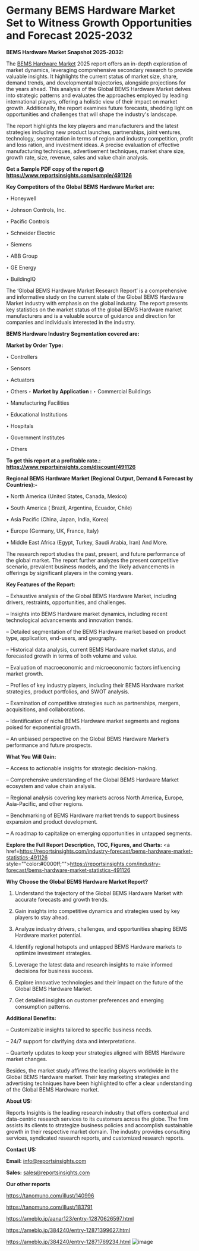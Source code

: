 # Germany BEMS Hardware Market Set to Witness Growth Opportunities and Forecast 2025-2032

<strong>BEMS Hardware Market Snapshot 2025-2032:</strong>

The <a href=https://www.reportsinsights.com/sample/491126>BEMS Hardware Market</a> 2025 report offers an in-depth exploration of market dynamics, leveraging comprehensive secondary research to provide valuable insights. It highlights the current status of market size, share, demand trends, and developmental trajectories, alongside projections for the years ahead. This analysis of the Global BEMS Hardware Market delves into strategic patterns and evaluates the approaches employed by leading international players, offering a holistic view of their impact on market growth. Additionally, the report examines future forecasts, shedding light on opportunities and challenges that will shape the industry's landscape.

The report highlights the key players and manufacturers and the latest strategies including new product launches, partnerships, joint ventures, technology, segmentation in terms of region and industry competition, profit and loss ration, and investment ideas. A precise evaluation of effective manufacturing techniques, advertisement techniques, market share size, growth rate, size, revenue, sales and value chain analysis.

<strong>Get a Sample PDF copy of the report @ <a href=https://www.reportsinsights.com/sample/491126 style=color:#0000ff;>https://www.reportsinsights.com/sample/491126</a></strong>

<strong>Key Competitors of the Global BEMS Hardware Market are:</strong>

‣ Honeywell

‣ Johnson Controls, Inc.

‣ Pacific Controls

‣ Schneider Electric

‣ Siemens

‣ ABB Group

‣ GE Energy

‣ BuildingIQ

The ‘Global BEMS Hardware Market Research Report’ is a comprehensive and informative study on the current state of the Global BEMS Hardware Market industry with emphasis on the global industry. The report presents key statistics on the market status of the global BEMS Hardware market manufacturers and is a valuable source of guidance and direction for companies and individuals interested in the industry.

<strong>BEMS Hardware Industry Segmentation covered are:</strong>

<strong>Market by Order Type: </strong>

‣ Controllers

‣ Sensors

‣ Actuators

‣ Others
‣ 
<strong>Market by Application :</strong>
‣ Commercial Buildings

‣ Manufacturing Facilities

‣ Educational Institutions

‣ Hospitals

‣ Government Institutes

‣ Others

<strong>To get this report at a profitable rate.: <a href=https://www.reportsinsights.com/discount/491126 style=color:#0000ff;>https://www.reportsinsights.com/discount/491126</a></strong>

<strong>Regional BEMS Hardware Market (Regional Output, Demand &amp; Forecast by Countries):-</strong>

• North America (United States, Canada, Mexico)

• South America ( Brazil, Argentina, Ecuador, Chile)

• Asia Pacific (China, Japan, India, Korea)

• Europe (Germany, UK, France, Italy)

• Middle East Africa (Egypt, Turkey, Saudi Arabia, Iran) And More.

The research report studies the past, present, and future performance of the global market. The report further analyzes the present competitive scenario, prevalent business models, and the likely advancements in offerings by significant players in the coming years.

<strong>Key Features of the Report:</strong>

– Exhaustive analysis of the Global BEMS Hardware Market, including drivers, restraints, opportunities, and challenges.

– Insights into BEMS Hardware market dynamics, including recent technological advancements and innovation trends.

– Detailed segmentation of the BEMS Hardware market based on product type, application, end-users, and geography.

– Historical data analysis, current BEMS Hardware market status, and forecasted growth in terms of both volume and value.

– Evaluation of macroeconomic and microeconomic factors influencing market growth.

– Profiles of key industry players, including their BEMS Hardware market strategies, product portfolios, and SWOT analysis.

– Examination of competitive strategies such as partnerships, mergers, acquisitions, and collaborations.

– Identification of niche BEMS Hardware market segments and regions poised for exponential growth.

– An unbiased perspective on the Global BEMS Hardware Market’s performance and future prospects.

<strong>What You Will Gain:</strong>

– Access to actionable insights for strategic decision-making.

– Comprehensive understanding of the Global BEMS Hardware Market ecosystem and value chain analysis.

– Regional analysis covering key markets across North America, Europe, Asia-Pacific, and other regions.

– Benchmarking of BEMS Hardware market trends to support business expansion and product development.

– A roadmap to capitalize on emerging opportunities in untapped segments.

<strong>Explore the Full Report Description, TOC, Figures, and Charts:</strong>
<a href=https://reportsinsights.com/industry-forecast/bems-hardware-market-statistics-491126 style=""color:#0000ff;"">https://reportsinsights.com/industry-forecast/bems-hardware-market-statistics-491126</a>

<strong>Why Choose the Global BEMS Hardware Market Report?</strong>

1. Understand the trajectory of the Global BEMS Hardware Market with accurate forecasts and growth trends.

2. Gain insights into competitive dynamics and strategies used by key players to stay ahead.

3. Analyze industry drivers, challenges, and opportunities shaping BEMS Hardware market potential.

4. Identify regional hotspots and untapped BEMS Hardware markets to optimize investment strategies.

5. Leverage the latest data and research insights to make informed decisions for business success.

6. Explore innovative technologies and their impact on the future of the Global BEMS Hardware Market.

7. Get detailed insights on customer preferences and emerging consumption patterns.

<strong>Additional Benefits:</strong>

– Customizable insights tailored to specific business needs.

– 24/7 support for clarifying data and interpretations.

– Quarterly updates to keep your strategies aligned with BEMS Hardware market changes.

Besides, the market study affirms the leading players worldwide in the Global BEMS Hardware market. Their key marketing strategies and advertising techniques have been highlighted to offer a clear understanding of the Global BEMS Hardware market.

<strong><strong>About US</strong>:</strong>

Reports Insights is the leading research industry that offers contextual and data-centric research services to its customers across the globe. The firm assists its clients to strategize business policies and accomplish sustainable growth in their respective market domain. The industry provides consulting services, syndicated research reports, and customized research reports.

<strong>Contact US:</strong>

<p class=><b>Email:</b> <a href=mailto:info@reportsinsights.com>info@reportsinsights.com</a></p>
<p class=><b>Sales:</b> <a href=mailto:sales@reportsinsights.com>sales@reportsinsights.com</a></p>

<strong>Our other reports</strong>

<a href=https://tanomuno.com/illust/140996>https://tanomuno.com/illust/140996</a>

<a href=https://tanomuno.com/illust/183791>https://tanomuno.com/illust/183791</a>

<a href=https://ameblo.jp/aanar123/entry-12870626597.html>https://ameblo.jp/aanar123/entry-12870626597.html</a>

<a href=https://ameblo.jp/384240/entry-12871399627.html>https://ameblo.jp/384240/entry-12871399627.html</a>

<a href=https://ameblo.jp/384240/entry-12871769234.html>https://ameblo.jp/384240/entry-12871769234.html</a>
![image](https://github.com/user-attachments/assets/b8fd1499-4356-4b03-a3fd-564f8f856e75)
